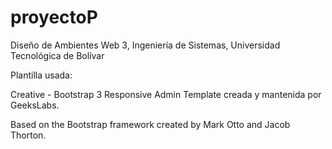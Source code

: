 # proyectoP

Diseño de Ambientes Web 3, Ingeniería de Sistemas, Universidad Tecnológica de Bolívar

Plantilla usada:

Creative - Bootstrap 3 Responsive Admin Template creada y mantenida por GeeksLabs.

Based on the Bootstrap framework created by Mark Otto and Jacob Thorton.
